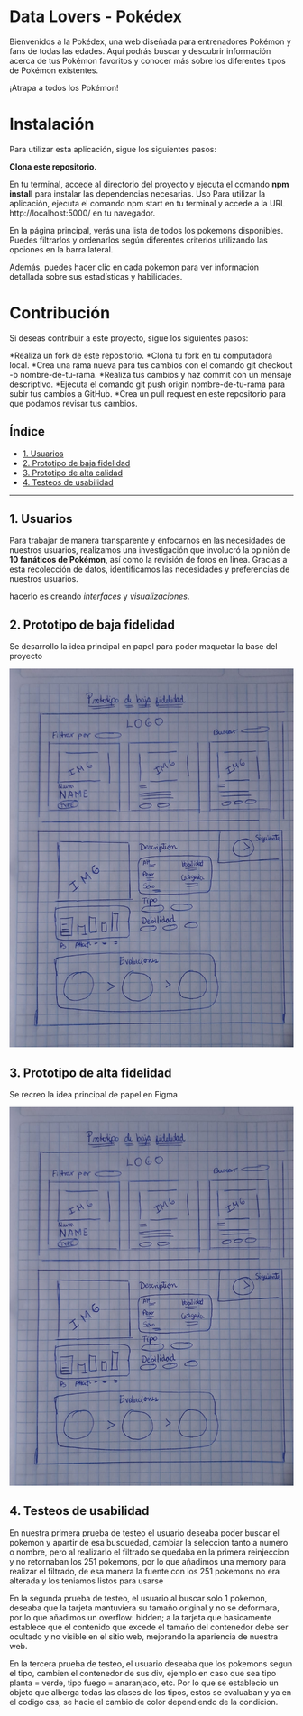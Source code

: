 # Data Lovers - Pokédex

Bienvenidos a la Pokédex, una web diseñada para entrenadores Pokémon y fans de todas las edades. Aquí podrás buscar y descubrir información acerca de tus Pokémon favoritos y conocer más sobre los diferentes tipos de Pokémon existentes.

¡Atrapa a todos los Pokémon!

# Instalación

Para utilizar esta aplicación, sigue los siguientes pasos:

**Clona este repositorio.**

En tu terminal, accede al directorio del proyecto y ejecuta el comando __npm install__ para instalar las dependencias necesarias.
Uso
Para utilizar la aplicación, ejecuta el comando npm start en tu terminal y accede a la URL http://localhost:5000/ en tu navegador.

En la página principal, verás una lista de todos los pokemons disponibles. Puedes filtrarlos y ordenarlos según diferentes criterios utilizando las opciones en la barra lateral.

Además, puedes hacer clic en cada pokemon para ver información detallada sobre sus estadísticas y habilidades.

# Contribución
Si deseas contribuir a este proyecto, sigue los siguientes pasos:

*Realiza un fork de este repositorio.
*Clona tu fork en tu computadora local.
*Crea una rama nueva para tus cambios con el comando git checkout -b nombre-de-tu-rama.
*Realiza tus cambios y haz commit con un mensaje descriptivo.
*Ejecuta el comando git push origin nombre-de-tu-rama para subir tus cambios a GitHub.
*Crea un pull request en este repositorio para que podamos revisar tus cambios.

## Índice

* [1. Usuarios](#1-usuarios)
* [2. Prototipo de baja fidelidad](#2-prototipo-de-baja-fidelidad)
* [3. Prototipo de alta calidad](#3-prototipo-de-alta-fidelidad)
* [4. Testeos de usabilidad](#4-Testeos-de-usabilidad)


***

## 1. Usuarios

Para trabajar de manera transparente y enfocarnos en las necesidades de nuestros usuarios, realizamos una investigación que involucró la opinión de **10 fanáticos de Pokémon**, así como la revisión de foros en línea. Gracias a esta recolección de datos, identificamos las necesidades y preferencias de nuestros usuarios.


hacerlo es creando _interfaces_ y _visualizaciones_.

## 2. Prototipo de baja fidelidad

Se desarrollo la idea principal en papel para poder maquetar la base del proyecto

![Prototipo en Papel](img/prototipoBaja.jpg)


## 3. Prototipo de alta fidelidad

Se recreo la idea principal de papel en Figma

![Prototipo en Papel](img/prototipoBaja.jpg)

## 4. Testeos de usabilidad

En nuestra primera prueba de testeo el usuario deseaba poder buscar el pokemon y apartir de esa busquedad, cambiar
la seleccion tanto a numero o nombre, pero al realizarlo el filtrado se quedaba en la primera reinjeccion y no retornaban
los 251 pokemons, por lo que añadimos una memory para realizar el filtrado, de esa manera la fuente con los 251 pokemons no era alterada y
los teniamos listos para usarse

En la segunda prueba de testeo, el usuario al buscar solo 1 pokemon, deseaba que la tarjeta mantuviera su tamaño original y no se deformara,
por lo que añadimos un overflow: hidden; a la tarjeta que basicamente establece que el contenido que excede el tamaño del contenedor debe ser ocultado y no visible en el sitio web, mejorando la apariencia de nuestra web.

En la tercera prueba de testeo, el usuario deseaba que los pokemons segun el tipo, cambien el contenedor de sus div, ejemplo en caso que sea
tipo planta = verde, tipo fuego  = anaranjado, etc. Por lo que se establecio un objeto que alberga todas las clases de los tipos, estos se evaluaban y ya en el codigo css, se hacie el cambio de color dependiendo de la condicion.



